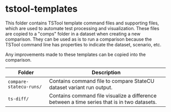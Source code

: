 # tstool-templates

This folder contains TSTool template command files and supporting files,
which are used to automate test processing and visualization.
These files are copied to a "comps" folder in a dataset when creating a new comparison.
They can be used as is to run a comparison because the TSTool command line has
properties to indicate the dataset, scenario, etc.

Any improvements made to these templates can be copied into the comparison.

| **Folder** | **Description** |
| -- | -- |
| `compare-statecu-runs/` | Contains command file to compare StateCU dataset variant run output. |
| `ts-diff/` | Contains command file visualize a difference between a time series that is in two datasets. |

